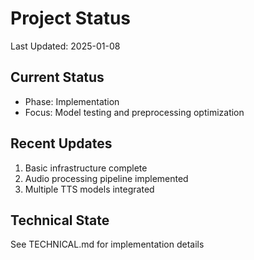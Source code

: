 # Project Status

Last Updated: 2025-01-08

## Current Status
- Phase: Implementation
- Focus: Model testing and preprocessing optimization

## Recent Updates
1. Basic infrastructure complete
2. Audio processing pipeline implemented
3. Multiple TTS models integrated

## Technical State
See TECHNICAL.md for implementation details